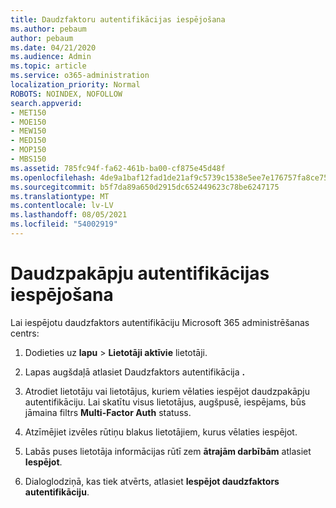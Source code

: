 ```yaml
---
title: Daudzfaktoru autentifikācijas iespējošana
ms.author: pebaum
author: pebaum
ms.date: 04/21/2020
ms.audience: Admin
ms.topic: article
ms.service: o365-administration
localization_priority: Normal
ROBOTS: NOINDEX, NOFOLLOW
search.appverid:
- MET150
- MOE150
- MEW150
- MED150
- MOP150
- MBS150
ms.assetid: 785fc94f-fa62-461b-ba00-cf875e45d48f
ms.openlocfilehash: 4de9a1baf12fad1de21af9c5739c1538e5ee7e176757fa8ce7586aa3a7f2b71f
ms.sourcegitcommit: b5f7da89a650d2915dc652449623c78be6247175
ms.translationtype: MT
ms.contentlocale: lv-LV
ms.lasthandoff: 08/05/2021
ms.locfileid: "54002919"
---
```

# <a name="enable-multi-factor-authentication"></a>Daudzpakāpju autentifikācijas iespējošana

Lai iespējotu daudzfaktors autentifikāciju Microsoft 365 administrēšanas centrs:

1. Dodieties uz **lapu** \> **Lietotāji aktīvie** lietotāji.
    
2. Lapas augšdaļā atlasiet Daudzfaktors autentifikācija **.** 
    
3. Atrodiet lietotāju vai lietotājus, kuriem vēlaties iespējot daudzpakāpju autentifikāciju. Lai skatītu visus lietotājus, augšpusē, iespējams, būs jāmaina filtrs **Multi-Factor Auth** statuss.
    
4. Atzīmējiet izvēles rūtiņu blakus lietotājiem, kurus vēlaties iespējot.
    
5.  Labās puses lietotāja informācijas rūtī zem **ātrajām darbībām** atlasiet **Iespējot**. 
    
6. Dialoglodziņā, kas tiek atvērts, atlasiet **Iespējot daudzfaktors autentifikāciju**. 
    

